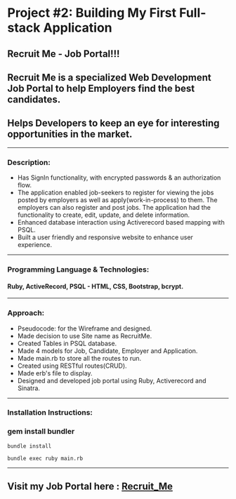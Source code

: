 # Project #2: Building My First Full-stack Application

## Recruit Me - Job Portal!!!

## Recruit Me is a specialized Web Development Job Portal to help Employers find the best candidates. 

## Helps Developers to keep an eye for interesting opportunities in the market.

---
### Description:

* Has SignIn functionality, with encrypted passwords & an authorization flow.
* The application enabled job-seekers to register for viewing the jobs posted by employers as well as apply(work-in-process) to them. The employers can also register and post jobs. The application had the functionality to create, edit, update, and delete information. 
* Enhanced database interaction using Activerecord based mapping with PSQL.
* Built a user friendly and responsive website to enhance user experience.
---
### Programming Language & Technologies:

#### Ruby, ActiveRecord, PSQL - HTML, CSS, Bootstrap, bcrypt.
---
### Approach:

* Pseudocode: for the Wireframe and designed.
* Made decision to use Site name as RecruitMe.
* Created Tables in PSQL database.
* Made 4 models for Job, Candidate, Employer and Application.
* Made main.rb to store all the routes to run.
* Created using RESTful routes(CRUD).
* Made erb's file to display.
* Designed and developed job portal using Ruby, Activerecord and Sinatra.
---
### Installation Instructions:

### gem install bundler
```
bundle install
```
```
bundle exec ruby main.rb
```
---

## Visit my Job Portal here : [Recruit_Me](https://frozen-hamlet-65970.herokuapp.com/)